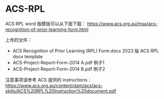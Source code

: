 # ACS-RPL

ACS RPL word 版模版可以从下面下载：
https://www.acs.org.au/msa/acs-recognition-of-prior-learning-form.html

上传的文件：
- ACS Recognition of Prior Learning (RPL) Form.docx  2023 版 ACS RPL docx template
- ACS-Project-Report-Form-2014 A.pdf  例子1
- ACS-Project-Report-Form-2014 B.pdf  例子2

注意事项请参考 ACS 提供的 instructions：
https://www.acs.org.au/content/dam/acs/acs-skills/ACS%20RPL%20Instruction%20document.pdf
